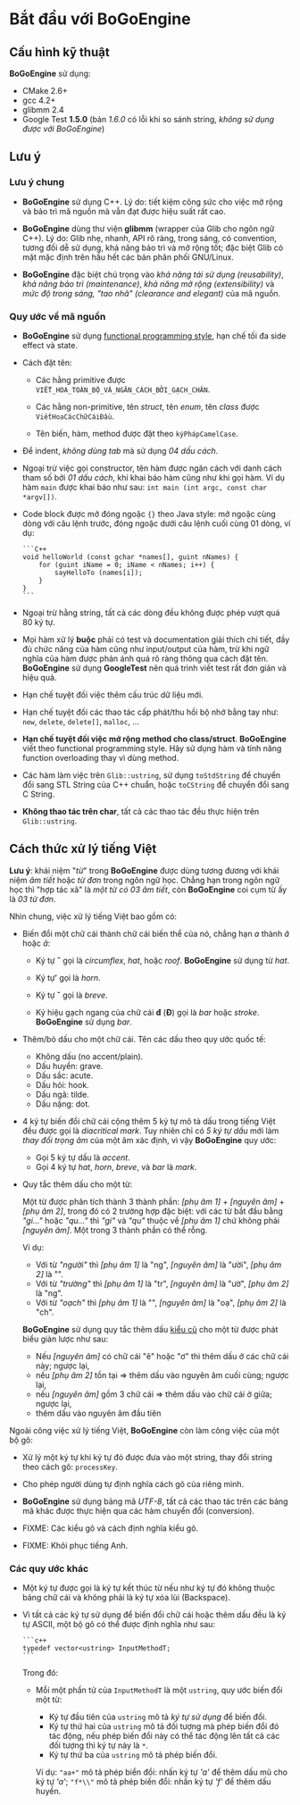 # Bắt đầu với BoGoEngine

## Cấu hình kỹ thuật

**BoGoEngine** sử dụng:

* CMake 2.6+
* gcc 4.2+
* glibmm 2.4
* Google Test **1.5.0** (bản *1.6.0* có lỗi khi so sánh string, *không sử dụng
  được với BoGoEngine*)

## Lưu ý

### Lưu ý chung

* **BoGoEngine** sử dụng C++.  Lý do: tiết kiệm công sức cho việc mở rộng và
  bảo trì mã nguồn mà vẫn đạt được hiệu suất rất cao.

* **BoGoEngine** dùng thư viện **glibmm** (wrapper của Glib cho ngôn ngữ C++).
  Lý do: Glib nhẹ, nhanh, API rõ ràng, trong sáng, có convention, tương đối dễ
  sử dụng, khả năng bảo trì và mở rộng tốt; đặc biệt Glib có mặt mặc định trên
  hầu hết các bản phân phối GNU/Linux.

* **BoGoEngine** đặc biệt chú trọng vào *khả năng tái sử dụng (reusability)*,
  *khả năng bảo trì (maintenance)*, *khả năng mở rộng (extensibility)* và *mức
  độ trong sáng, "tao nhã" (clearance and elegant)* của mã nguồn.

### Quy ước về mã nguồn

* **BoGoEngine** sử dụng
  [functional programming style](https://en.wikipedia.org/wiki/Functional_programming),
  hạn chế tối đa side effect và state.

* Cách đặt tên:

  - Các hằng primitive được `VIẾT_HOA_TOÀN_BỘ_VÀ_NGĂN_CÁCH_BỞI_GẠCH_CHÂN`.

  - Các hằng non-primitive, tên *struct*, tên *enum*, tên *class* được
    `ViếtHoaCácChữCáiĐầu`.

  - Tên biến, hàm, method được đặt theo `kýPhápCamelCase`.

* Để indent, *không dùng tab* mà sử dụng *04 dấu cách*.

* Ngoại trừ việc gọi constructor, tên hàm được ngăn cách với danh cách tham số
  bởi *01 dấu cách*, khi khai báo hàm cũng như khi gọi hàm.  Ví dụ hàm `main`
  được khai báo như sau: `int main (int argc, const char *argv[])`.

* Code block được mở đóng ngoặc `{}` theo Java style: mở ngoặc cùng dòng với
  câu lệnh trước, đóng ngoặc dưới câu lệnh cuối cùng 01 dòng, ví dụ:

      ```C++
      void helloWorld (const gchar *names[], guint nNames) {
          for (guint iName = 0; iName < nNames; i++) {
              sayHelloTo (names[i]);
          }
      }
      ```

* Ngoại trừ hằng string, tất cả các dòng đều không được phép vượt quá 80 ký
  tự.

* Mọi hàm xử lý **buộc** phải có test và documentation giải thích chi tiết,
  đầy đủ chức năng của hàm cũng như input/output của hàm, trừ khi ngữ nghĩa
  của hàm được phản ánh quá rõ ràng thông qua cách đặt tên.  **BoGoEngine** sử
  dụng **GoogleTest** nên quá trình viết test rất đơn giản và hiệu quả.

* Hạn chế tuyệt đối việc thêm cấu trúc dữ liệu mới.

* Hạn chế tuyệt đối các thao tác cấp phát/thu hồi bộ nhớ bằng tay như: `new`,
  `delete`, `delete[]`, `malloc`, ...

* **Hạn chế tuyệt đối việc mở rộng method cho class/struct**.  **BoGoEngine**
  viết theo functional programming style.  Hãy sử dụng hàm và tính năng
  function overloading thay vì dùng method.

* Các hàm làm việc trên `Glib::ustring`, sử dụng `toStdString` để chuyển đổi
  sang STL String của C++ chuẩn, hoặc `toCString` để chuyển đổi sang C String.

* **Không thao tác trên char**, tất cả các thao tác đều thực hiện trên
  `Glib::ustring`.

## Cách thức xử lý tiếng Việt

**Lưu ý**: khái niệm "*từ*" trong **BoGoEngine** được dùng tương đương với
khái niệm *âm tiết* hoặc *từ đơn* trong ngôn ngữ học.  Chẳng hạn trong ngôn
ngữ học thì "hợp tác xã" là *một từ có 03 âm tiết*, còn **BoGoEngine** coi cụm
từ ấy là *03 từ đơn*.

Nhìn chung, việc xử lý tiếng Việt bao gồm có:

* Biến đổi một chữ cái thành chữ cái biến thể của nó, chẳng hạn *a* thành
  *ă* hoặc *â*:

  - Ký tự **ˆ** gọi là *circumflex*, *hat*, hoặc *roof*.  **BoGoEngine** sử
    dụng từ *hat*.

  - Ký tự **̛** gọi là *horn*.

  - Ký tự **˘** gọi là *breve*.

  - Ký hiệu gạch ngang của chữ cái **đ** (**Đ**) gọi là *bar* hoặc *stroke*.
  **BoGoEngine** sử dụng *bar*.

* Thêm/bỏ dấu cho một chữ cái.  Tên các dấu theo quy ước quốc tế:

  - Không dấu (no accent/plain).
  - Dấu huyền: grave.
  - Dấu sắc: acute.
  - Dấu hỏi: hook.
  - Dấu ngã: tilde.
  - Dấu nặng: dot.

* 4 ký tự biến đổi chữ cái cộng thêm 5 ký tự mô tả dấu trong tiếng Việt đều
  được gọi là *diacritical mark*.  Tuy nhiên chỉ có *5 ký tự dấu* mới làm
  *thay đổi trọng âm* của một âm xác định, vì vậy **BoGoEngine** quy ước:

  - Gọi 5 ký tự dấu là *accent*.
  - Gọi 4 ký tự *hat*, *horn*, *breve*, và *bar* là *mark*.

* Quy tắc thêm dấu cho một từ:

  Một từ được phân tích thành 3 thành phần: _[phụ âm 1]_ + _[nguyên âm]_ +
  _[phụ âm 2]_, trong đó có 2 trường hợp đặc biệt: với các từ bắt đầu bằng
  _"gi..."_ hoặc _"qu..."_ thì _"gi"_ và _"qu"_ thuộc về _[phụ âm 1]_ chứ
  không phải _[nguyên âm]_.  Một trong 3 thành phần có thể rỗng.

  Ví dụ:
  - Với từ _"người"_ thì _[phụ âm 1]_ là "ng", _[nguyên âm]_ là "ười",
    _[phụ âm 2]_ là "".
  - Với từ _"trường"_ thì _[phụ âm 1]_ là "tr", _[nguyên âm]_ là "ườ",
    _[phụ âm 2]_ là "ng".
  - Với từ _"oạch"_ thì _[phụ âm 1]_ là "", _[nguyên âm]_ là "oạ",
    _[phụ âm 2]_ là "ch".

  **BoGoEngine** sử dụng quy tắc thêm dấu
    [kiểu cũ](http://vi.wikipedia.org/wiki/Quy_tắc_đặt_dấu_thanh_trong_tiếng_Việt#Ki.E1.BB.83u_c.C5.A9)
    cho một từ được phát biểu giản lược như sau:
  - Nếu _[nguyên âm]_ có chữ cái "ê" hoặc "ơ" thì thêm dấu ở các chữ cái này;
    ngược lại,
  - nếu _[phụ âm 2]_ tồn tại => thêm dấu vào nguyên âm cuối cùng; ngược lại,
  - nếu _[nguyên âm]_ gồm 3 chữ cái => thêm dấu vào chữ cái ở giữa; ngược lại,
  - thêm dấu vào nguyên âm đầu tiên

Ngoài công việc xử lý tiếng Việt, **BoGoEngine** còn làm công việc của một bộ
gõ:

* Xử lý một ký tự khi ký tự đó được đưa vào một string, thay đổi string theo
  cách gõ: `processKey`.

* Cho phép người dùng tự định nghĩa cách gõ của riêng mình.

* **BoGoEngine** sử dụng bảng mã *UTF-8*, tất cả các thao tác trên các bảng mã
  khác được thực hiện qua các hàm chuyển đổi (conversion).

* FIXME: Các kiểu gõ và cách định nghĩa kiểu gõ.

* FIXME: Khôi phục tiếng Anh.

### Các quy ước khác

* Một ký tự được gọi là ký tự kết thúc từ nếu như ký tự đó không thuộc bảng
  chữ cái và không phải là ký tự xóa lùi (Backspace).

* Vì tất cả các ký tự sử dụng để biến đổi chữ cái hoặc thêm dấu đều là ký tự
  ASCII, một bộ gõ có thể được định nghĩa như sau:

      ```c++
      typedef vector<ustring> InputMethodT;
      ```

  Trong đó:

  - Mỗi một phần tử của `InputMethodT` là một `ustring`, quy ước biến đổi một từ:

    + Ký tự đầu tiên của `ustring` mô tả *ký tự sử dụng* để biến đổi.
    + Ký tự thứ hai của `ustring` mô tả đối tượng mà phép biến đổi đó tác động,
    nếu phép biến đổi này có thể tác động lên tất cả các đối tượng thì ký tự
    này là `*`.
    + Ký tự thứ ba của `ustring` mô tả phép biến đổi.

    Ví dụ: `"aa+"` mô tả phép biển đổi: nhấn ký tự *'a'* để thêm dấu mũ cho ký
    tự *'a'*; `"f*\\"` mô tả phép biến đổi: nhấn ký tự _'f'_ để thêm dấu
    huyền.
